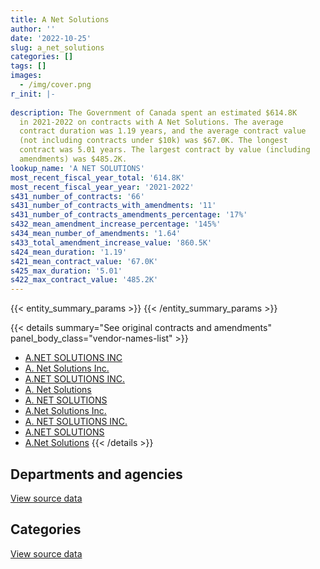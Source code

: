 ```yaml
---
title: A Net Solutions
author: ''
date: '2022-10-25'
slug: a_net_solutions
categories: []
tags: []
images:
  - /img/cover.png
r_init: |-
  
description: The Government of Canada spent an estimated $614.8K
  in 2021-2022 on contracts with A Net Solutions. The average
  contract duration was 1.19 years, and the average contract value
  (not including contracts under $10k) was $67.0K. The longest
  contract was 5.01 years. The largest contract by value (including
  amendments) was $485.2K.
lookup_name: 'A NET SOLUTIONS'
most_recent_fiscal_year_total: '614.8K'
most_recent_fiscal_year_year: '2021-2022'
s431_number_of_contracts: '66'
s431_number_of_contracts_with_amendments: '11'
s431_number_of_contracts_amendments_percentage: '17%'
s432_mean_amendment_increase_percentage: '145%'
s434_mean_number_of_amendments: '1.64'
s433_total_amendment_increase_value: '860.5K'
s424_mean_duration: '1.19'
s421_mean_contract_value: '67.0K'
s425_max_duration: '5.01'
s422_max_contract_value: '485.2K'
---
```


<script src="/rmarkdown-libs/htmlwidgets/htmlwidgets.js"></script>
<link href="/rmarkdown-libs/datatables-css/datatables-crosstalk.css" rel="stylesheet" />
<script src="/rmarkdown-libs/datatables-binding/datatables.js"></script>
<script src="/rmarkdown-libs/jquery/jquery-3.6.0.min.js"></script>
<link href="/rmarkdown-libs/dt-core-bootstrap/css/dataTables.bootstrap.min.css" rel="stylesheet" />
<link href="/rmarkdown-libs/dt-core-bootstrap/css/dataTables.bootstrap.extra.css" rel="stylesheet" />
<script src="/rmarkdown-libs/dt-core-bootstrap/js/jquery.dataTables.min.js"></script>
<script src="/rmarkdown-libs/dt-core-bootstrap/js/dataTables.bootstrap.min.js"></script>
<link href="/rmarkdown-libs/crosstalk/css/crosstalk.min.css" rel="stylesheet" />
<script src="/rmarkdown-libs/crosstalk/js/crosstalk.min.js"></script>
<script src="/rmarkdown-libs/htmlwidgets/htmlwidgets.js"></script>
<link href="/rmarkdown-libs/datatables-css/datatables-crosstalk.css" rel="stylesheet" />
<script src="/rmarkdown-libs/datatables-binding/datatables.js"></script>
<script src="/rmarkdown-libs/jquery/jquery-3.6.0.min.js"></script>
<link href="/rmarkdown-libs/dt-core-bootstrap/css/dataTables.bootstrap.min.css" rel="stylesheet" />
<link href="/rmarkdown-libs/dt-core-bootstrap/css/dataTables.bootstrap.extra.css" rel="stylesheet" />
<script src="/rmarkdown-libs/dt-core-bootstrap/js/jquery.dataTables.min.js"></script>
<script src="/rmarkdown-libs/dt-core-bootstrap/js/dataTables.bootstrap.min.js"></script>
<link href="/rmarkdown-libs/crosstalk/css/crosstalk.min.css" rel="stylesheet" />
<script src="/rmarkdown-libs/crosstalk/js/crosstalk.min.js"></script>

{{< entity_summary_params >}}
{{< /entity_summary_params >}}

{{< details summary="See original contracts and amendments" panel_body_class="vendor-names-list" >}}
- [A.NET SOLUTIONS INC](https://search.open.canada.ca/en/ct/?sort=contract_value_f%20desc&page=1&search_text=%22A.NET%20SOLUTIONS%20INC%22)
- [A. Net Solutions Inc.](https://search.open.canada.ca/en/ct/?sort=contract_value_f%20desc&page=1&search_text=%22A.%20Net%20Solutions%20Inc.%22)
- [A.NET SOLUTIONS INC.](https://search.open.canada.ca/en/ct/?sort=contract_value_f%20desc&page=1&search_text=%22A.NET%20SOLUTIONS%20INC.%22)
- [A. Net Solutions](https://search.open.canada.ca/en/ct/?sort=contract_value_f%20desc&page=1&search_text=%22A.%20Net%20Solutions%22)
- [A. NET SOLUTIONS](https://search.open.canada.ca/en/ct/?sort=contract_value_f%20desc&page=1&search_text=%22A.%20NET%20SOLUTIONS%22)
- [A.Net Solutions Inc.](https://search.open.canada.ca/en/ct/?sort=contract_value_f%20desc&page=1&search_text=%22A.Net%20Solutions%20Inc.%22)
- [A. NET SOLUTIONS INC.](https://search.open.canada.ca/en/ct/?sort=contract_value_f%20desc&page=1&search_text=%22A.%20NET%20SOLUTIONS%20INC.%22)
- [A.NET SOLUTIONS](https://search.open.canada.ca/en/ct/?sort=contract_value_f%20desc&page=1&search_text=%22A.NET%20SOLUTIONS%22)
- [A.Net Solutions](https://search.open.canada.ca/en/ct/?sort=contract_value_f%20desc&page=1&search_text=%22A.Net%20Solutions%22)
{{< /details >}}

## Departments and agencies

<div id="htmlwidget-1" style="width:100%;height:auto;" class="datatables html-widget"></div>
<script type="application/json" data-for="htmlwidget-1">{"x":{"style":"bootstrap","filter":"none","vertical":false,"data":[["<a href=\"/departments/aandc-aadnc/\">Crown-Indigenous Relations and Northern Affairs Canada<\/a>","<a href=\"/departments/cic/\">Immigration, Refugees and Citizenship Canada<\/a>","<a href=\"/departments/cnsc-ccsn/\">Canadian Nuclear Safety Commission<\/a>","<a href=\"/departments/cra-arc/\">Canada Revenue Agency<\/a>","<a href=\"/departments/esdc-edsc/\">Employment and Social Development Canada<\/a>","<a href=\"/departments/fcac-acfc/\">Financial Consumer Agency of Canada<\/a>","<a href=\"/departments/fin/\">Department of Finance Canada<\/a>","<a href=\"/departments/ic/\">Innovation, Science and Economic Development Canada<\/a>","<a href=\"/departments/infc/\">Infrastructure Canada<\/a>","<a href=\"/departments/isc-sac/\">Indigenous Services Canada<\/a>","<a href=\"/departments/mgerc-ceegm/\">Military Grievances External Review Committee<\/a>","<a href=\"/departments/pco-bcp/\">Privy Council Office<\/a>"],[79329.11,67999.13,146148.62,53385.54,100297.53,335338.66,14144.27,null,21017.84,null,38707.36,20198.75],[66401.07,37233.17,null,170594.79,100297.53,25746.96,54011.18,null,48393.26,null,38813.41,19947.04],[77532.36,55965.07,null,240710.86,335121.93,85859.02,70609.4,null,25939.13,9505.17,40868.33,24956.86],[null,52906.3,null,120196.17,102297.55,85859.02,66351.62,24577.5,37980.91,68027.19,40868.33,15732.74]],"container":"<table class=\"table table-striped table-hover row-border order-column display\">\n  <thead>\n    <tr>\n      <th>Department<\/th>\n      <th>2018-2019<\/th>\n      <th>2019-2020<\/th>\n      <th>2020-2021<\/th>\n      <th>2021-2022<\/th>\n    <\/tr>\n  <\/thead>\n<\/table>","options":{"order":[[4,"desc"]],"pageLength":10,"autoWidth":true,"columnDefs":[{"targets":1,"render":"function(data, type, row, meta) {\n    return type !== 'display' ? data : DTWidget.formatCurrency(data, \"$\", 2, 3, \",\", \".\", true, null);\n  }"},{"targets":2,"render":"function(data, type, row, meta) {\n    return type !== 'display' ? data : DTWidget.formatCurrency(data, \"$\", 2, 3, \",\", \".\", true, null);\n  }"},{"targets":3,"render":"function(data, type, row, meta) {\n    return type !== 'display' ? data : DTWidget.formatCurrency(data, \"$\", 2, 3, \",\", \".\", true, null);\n  }"},{"targets":4,"render":"function(data, type, row, meta) {\n    return type !== 'display' ? data : DTWidget.formatCurrency(data, \"$\", 2, 3, \",\", \".\", true, null);\n  }"},{"width":"16%","targets":[1,2,3,4]},{"className":"dt-right","targets":[1,2,3,4]}],"orderClasses":false}},"evals":["options.columnDefs.0.render","options.columnDefs.1.render","options.columnDefs.2.render","options.columnDefs.3.render"],"jsHooks":[]}</script>
<p class="text-right">
<a href="https://github.com/GoC-Spending/contracts-data/tree/main/data/out/vendors/a_net_solutions/summary_by_fiscal_year_by_department.csv" class="source-data-link btn btn-link">View source data</a>
</p>

## Categories

<div id="htmlwidget-2" style="width:100%;height:auto;" class="datatables html-widget"></div>
<script type="application/json" data-for="htmlwidget-2">{"x":{"style":"bootstrap","filter":"none","vertical":false,"data":[["<a href=\"/categories/professional_services/\">Professional services<\/a>","<a href=\"/categories/information_technology/\">Information technology<\/a>"],[null,876566.81],[null,561438.41],[null,967068.14],[24577.5,590219.83]],"container":"<table class=\"table table-striped table-hover row-border order-column display\">\n  <thead>\n    <tr>\n      <th>Category<\/th>\n      <th>2018-2019<\/th>\n      <th>2019-2020<\/th>\n      <th>2020-2021<\/th>\n      <th>2021-2022<\/th>\n    <\/tr>\n  <\/thead>\n<\/table>","options":{"order":[[4,"desc"]],"dom":"t","pageLength":30,"autoWidth":true,"columnDefs":[{"targets":1,"render":"function(data, type, row, meta) {\n    return type !== 'display' ? data : DTWidget.formatCurrency(data, \"$\", 2, 3, \",\", \".\", true, null);\n  }"},{"targets":2,"render":"function(data, type, row, meta) {\n    return type !== 'display' ? data : DTWidget.formatCurrency(data, \"$\", 2, 3, \",\", \".\", true, null);\n  }"},{"targets":3,"render":"function(data, type, row, meta) {\n    return type !== 'display' ? data : DTWidget.formatCurrency(data, \"$\", 2, 3, \",\", \".\", true, null);\n  }"},{"targets":4,"render":"function(data, type, row, meta) {\n    return type !== 'display' ? data : DTWidget.formatCurrency(data, \"$\", 2, 3, \",\", \".\", true, null);\n  }"},{"width":"16%","targets":[1,2,3,4]},{"className":"dt-right","targets":[1,2,3,4]}],"orderClasses":false,"lengthMenu":[10,25,30,50,100]}},"evals":["options.columnDefs.0.render","options.columnDefs.1.render","options.columnDefs.2.render","options.columnDefs.3.render"],"jsHooks":[]}</script>
<p class="text-right">
<a href="https://github.com/GoC-Spending/contracts-data/tree/main/data/out/vendors/a_net_solutions/summary_by_fiscal_year_by_category.csv" class="source-data-link btn btn-link">View source data</a>
</p>
